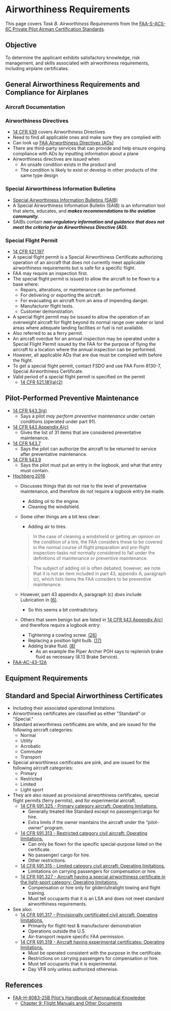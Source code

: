 # Airworthiness Requirements

This page covers *Task B. Airworthiness Requirements* from the [FAA-S-ACS-6C Private Pilot Airman Certification Standards](https://www.faa.gov/training_testing/testing/acs/private_airplane_acs_6.pdf).

## Objective

To determine the applicant exhibits satisfactory knowledge, risk management, and skills associated with airworthiness requirements, including airplane certificates.

## General Airworthiness Requirements and Compliance for Airplanes

### Aircraft Documentation

<!--@include: ./docs/src/includes/required-documents-sparrow.md | shift:3-->

<!--@include: ./docs/src/includes/inspections-required.md | shift:2-->
<!--@include: ./docs/src/includes/vor-checks.md | shift:2-->

### Airworthiness Directives

* [14 CFR &sect;39](https://www.ecfr.gov/current/title-14/chapter-I/subchapter-C/part-39) covers Airworthiness Directives
* Need to find all applicable ones and make sure they are complied with
* Can look up [FAA Airworthiness Directives (ADs)](https://www.faa.gov/regulations_policies/airworthiness_directives/)
* There are third-party services that can provide and help ensure ongoing compliance with ADs by inputting information about a plane
* Airworthiness directives are issued when
  * An unsafe condition exists in the product and
  * The condition is likely to exist or develop in other products of the same type design

### Special Airworthiness Information Bulletins

* [Special Airworthiness Information Bulletins (SAIB)](https://www.faa.gov/aircraft/safety/alerts/saib)
* A Special Airworthiness Information Bulletin (SAIB) is an information tool that alerts, educates, and ***makes recommendations to the aviation community.***
* SAIBs contain ***non-regulatory information and guidance that does not meet the criteria for an Airworthiness Directive (AD).***

### Special Flight Permit

* [14 CFR &sect;21.197](https://www.ecfr.gov/current/title-14/chapter-I/subchapter-C/part-21/subpart-H/section-21.197)
* A special flight permit is a Special Airworthiness Certificate authorizing operation of an aircraft that does not currently meet applicable airworthiness requirements but is safe for a specific flight.
* FAA may require an inspection first.
* The special flight permit is issued to allow the aircraft to be flown to a base where:
  * Repairs, alterations, or maintenance can be performed.
  * For delivering or exporting the aircraft.
  * For evacuating an aircraft from an area of impending danger.
  * Manufacturer flight tests.
  * Customer demonstration.
* A special flight permit may be issued to allow the operation of an overweight aircraft for flight beyond its normal range over water or land areas where adequate landing facilities or fuel is not available.
* Also referred to as a ferry permit.
* An aircraft overdue for an annual inspection may be operated under a Special Flight Permit issued by the FAA for the purpose of flying the aircraft to a location where the annual inspection can be performed.
* However, all applicable ADs that are due must be complied with before the flight.
* To get a special flight permit, contact FSDO and use FAA Form 8130-7, Special Airworthiness Certificate.
* Valid period of a special flight permit is specified on the permit
  * [14 CFR &sect;21.181(a)(2)](https://www.ecfr.gov/current/title-14/part-21/section-21.181#p-21.181(a)(2))

## Pilot-Performed Preventive Maintenance

* [14 CFR &sect;43.3(g)](https://www.ecfr.gov/current/title-14/part-43/section-43.3#p-43.3(g))
  * Says a pilot _may perform preventive maintenance_ under certain conditions (operated under part 91).
* [14 CFR &sect;43 Appendix A(c)](https://www.ecfr.gov/current/title-14/appendix-Appendix%20A%20to%20Part%2043#p-Appendix-A-to-Part-43(c))
  * Gives the list of 31 items that are considered preventative maintenance.
* [14 CFR &sect;43.7](https://www.ecfr.gov/current/title-14/chapter-I/subchapter-C/part-43/section-43.7)
  * Says the pilot can authorize the aircraft to be returned to service after preventative maintenance.
* [14 CFR &sect;43.9](https://www.ecfr.gov/current/title-14/chapter-I/subchapter-C/part-43/section-43.9)
  * Says the pilot must put an entry in the logbook, and what that entry must contain.
* [Hochberg 2016](https://www.faa.gov/about/office_org/headquarters_offices/agc/practice_areas/regulations/interpretations/Data/interps/2016/Hochberg_2016_Legal_Interpretation.pdf)
  * Discusses things that do not rise to the level of preventative maintenance, and therefore do not require a logbook entry be made.
    * Adding oil to the engine.
    * Cleaning the windshield.
  * Some other things are a bit less clear:
    * Adding air to tires.

    > In the case of cleaning a windshield or getting an opinion on the condition of a tire, the FAA considers these to be covered in the normal course of flight preparation and pre-flight inspection-tasks not normally considered to fall under the definitions of maintenance or preventive maintenance.

    > The subject of adding oil is often debated; however, we note that it is not an item included in part 43, appendix A, paragraph (c), which lists items the FAA considers to be preventive maintenance.

  * However, part 43 appendix A, paragraph (c) _does_ include Lubrication in [(6)](https://www.ecfr.gov/current/title-14/appendix-Appendix%20A%20to%20Part%2043#p-Appendix-A-to-Part-43(c)(6)).
    * So this seems a bit contradictory.
  * Others that seem benign but are listed in [14 CFR &sect;43 Appendix A(c)](https://www.ecfr.gov/current/title-14/appendix-Appendix%20A%20to%20Part%2043#p-Appendix-A-to-Part-43(c)) and therefore require a logbook entry:
    * Tightening a cowling screw. [(26)](https://www.ecfr.gov/current/title-14/appendix-Appendix%20A%20to%20Part%2043#p-Appendix-A-to-Part-43(c)(26))
    * Replacing a position light bulb. [(17)](https://www.ecfr.gov/current/title-14/appendix-Appendix%20A%20to%20Part%2043#p-Appendix-A-to-Part-43(c)(17))
    * Adding brake fluid. [(8)](https://www.ecfr.gov/current/title-14/appendix-Appendix%20A%20to%20Part%2043#p-Appendix-A-to-Part-43(c)(8))
      * As an example the Piper Archer POH says to replenish brake fluid as necessary (8.13 Brake Service).
* [FAA-AC-43-12A](https://www.faa.gov/documentLibrary/media/Advisory_Circular/AC_43-12A_CHG_1.pdf)

## Equipment Requirements

<!--@include: ./docs/src/includes/required-equipment/day-vfr.md | shift:2-->
<!--@include: ./docs/src/includes/required-equipment/night-vfr.md | shift:2-->
<!--@include: ./docs/src/includes/required-equipment/ifr.md | shift:2-->
<!--@include: ./docs/src/includes/required-equipment/night-lighting-requirements.md | shift:2-->

<!--@include: ./docs/src/includes/airworthiness-inop-equipment.md | shift:2-->

## Standard and Special Airworthiness Certificates

* Including their associated operational limitations
* Airworthiness certificates are classified as either "Standard" or "Special."
* Standard airworthiness certificates are white, and are issued for the following aircraft categories:
  * Normal
  * Utility
  * Acrobatic
  * Commuter
  * Transport
* Special airworthiness certificates are pink, and are issued for the following aircraft categories:
  * Primary
  * Restricted
  * Limited
  * Light sport
* They are also issued as provisional airworthiness certificates, special flight permits (ferry permits), and for experimental aircraft.
  * [14 CFR &sect;91.325 - Primary category aircraft: Operating limitations.](https://www.ecfr.gov/current/title-14/chapter-I/subchapter-F/part-91/subpart-D/section-91.325)
    * Generally treated like Standard except no passenger/cargo for hire.
    * Extra limits if the owner maintains the aircraft under the “pilot-owner” program.
  * [14 CFR &sect;91.313 - Restricted category civil aircraft: Operating limitations.](https://www.ecfr.gov/current/title-14/chapter-I/subchapter-F/part-91/subpart-D/section-91.313)
    * Can only be flown for the specific special-purpose listed on the certificate.
    * No passenger/ cargo for hire.
    * Other restrictions.
  * [14 CFR &sect;91.315 - Limited category civil aircraft: Operating limitations.](https://www.ecfr.gov/current/title-14/chapter-I/subchapter-F/part-91/subpart-D/section-91.315)
    * Limitations on carrying passengers for compensation or hire.
  * [14 CFR &sect;91.327 - Aircraft having a special airworthiness certificate in the light-sport category: Operating limitations.](https://www.ecfr.gov/current/title-14/chapter-I/subchapter-F/part-91/subpart-D/section-91.327)
    * Compensation or hire only for glider/ultralight towing and flight training.
    * Must tell occupants that it is an LSA and does not meet standard airworthiness requirements.
* See also:
  * [14 CFR &sect;91.317 - Provisionally certificated civil aircraft: Operating limitations.](https://www.ecfr.gov/current/title-14/chapter-I/subchapter-F/part-91/subpart-D/section-91.317)
    * Primarily for flight-test & manufacturer demonstration
    * Operations outside the U.S
    * Air-transport require specific FAA permission.
  * [14 CFR &sect;91.319 - Aircraft having experimental certificates: Operating limitations.](https://www.ecfr.gov/current/title-14/chapter-I/subchapter-F/part-91/subpart-D/section-91.319)
    * Must be operated consistent with the purpose in the certificate.
    * Restrictions on carrying passengers for compensation or hire.
    * Must tell occupants that it is experimental.
    * Day VFR only unless authorized otherwise.

## References

* [FAA-H-8083-25B Pilot's Handbook of Aeronautical Knowledge](https://www.faa.gov/regulations_policies/handbooks_manuals/aviation/phak)
  * [Chapter 9: Flight Manuals and Other Documents](https://www.faa.gov/sites/faa.gov/files/regulations_policies/handbooks_manuals/aviation/phak/11_phak_ch9.pdf)
